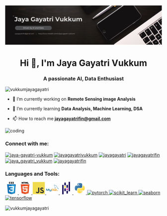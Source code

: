 ![logo](https://github.com/VukkumJayaGayatri/VukkumJayaGayatri/blob/main/Black%20and%20White%20Modern%20Professional%20Sales%20and%20Marketing%20Profile%20LinkedIn%20Banner.png)

<h1 align="center">Hi 👋, I'm Jaya Gayatri Vukkum</h1>
<h3 align="center">A passionate AI, Data Enthusiast</h3>

<p align="left"> <img src="https://komarev.com/ghpvc/?username=vukkumjayagayatri&label=Profile%20views&color=0e75b6&style=flat" alt="vukkumjayagayatri" /> </p>

- 🔭 I’m currently working on **Remote Sensing image Analysis**

- 🌱 I’m currently learning **Data Analysis, Machine Learning, DSA**

- 📫 How to reach me **jayagayatrifin@gmail.com**

<img align="center" alt="coding" src="https://user-images.githubusercontent.com/59734313/157189039-c09b3e38-9f42-42c0-ab54-14f1574190a7.gif" style="width:500px; height:400px;">

<h3 align="left">Connect with me:</h3>
<p align="left">
<a href="https://linkedin.com/in/jaya-gayatri-vukkum" target="blank"><img align="center" src="https://raw.githubusercontent.com/rahuldkjain/github-profile-readme-generator/master/src/images/icons/Social/linked-in-alt.svg" alt="jaya-gayatri-vukkum" height="30" width="40" /></a>
<a href="https://kaggle.com/jayagayatrivukkum" target="blank"><img align="center" src="https://raw.githubusercontent.com/rahuldkjain/github-profile-readme-generator/master/src/images/icons/Social/kaggle.svg" alt="jayagayatrivukkum" height="30" width="40" /></a>
<a href="https://www.codechef.com/users/jayagayatri" target="blank"><img align="center" src="https://cdn.jsdelivr.net/npm/simple-icons@3.1.0/icons/codechef.svg" alt="jayagayatri" height="30" width="40" /></a>
<a href="https://www.hackerrank.com/jayagayatrifin" target="blank"><img align="center" src="https://raw.githubusercontent.com/rahuldkjain/github-profile-readme-generator/master/src/images/icons/Social/hackerrank.svg" alt="jayagayatrifin" height="30" width="40" /></a>
<a href="https://codeforces.com/profile/jaya_gayatri_vukkum" target="blank"><img align="center" src="https://raw.githubusercontent.com/rahuldkjain/github-profile-readme-generator/master/src/images/icons/Social/codeforces.svg" alt="jaya_gayatri_vukkum" height="30" width="40" /></a>
<a href="https://www.leetcode.com/jayagayatrifin" target="blank"><img align="center" src="https://raw.githubusercontent.com/rahuldkjain/github-profile-readme-generator/master/src/images/icons/Social/leet-code.svg" alt="jayagayatrifin" height="30" width="40" /></a>
</p>

<h3 align="left">Languages and Tools:</h3>
<p align="left"> <a href="https://www.w3schools.com/css/" target="_blank" rel="noreferrer"> <img src="https://raw.githubusercontent.com/devicons/devicon/master/icons/css3/css3-original-wordmark.svg" alt="css3" width="40" height="40"/> </a> <a href="https://www.w3.org/html/" target="_blank" rel="noreferrer"> <img src="https://raw.githubusercontent.com/devicons/devicon/master/icons/html5/html5-original-wordmark.svg" alt="html5" width="40" height="40"/> </a> <a href="https://developer.mozilla.org/en-US/docs/Web/JavaScript" target="_blank" rel="noreferrer"> <img src="https://raw.githubusercontent.com/devicons/devicon/master/icons/javascript/javascript-original.svg" alt="javascript" width="40" height="40"/> </a> <a href="https://www.mysql.com/" target="_blank" rel="noreferrer"> <img src="https://raw.githubusercontent.com/devicons/devicon/master/icons/mysql/mysql-original-wordmark.svg" alt="mysql" width="40" height="40"/> </a> <a href="https://pandas.pydata.org/" target="_blank" rel="noreferrer"> <img src="https://raw.githubusercontent.com/devicons/devicon/2ae2a900d2f041da66e950e4d48052658d850630/icons/pandas/pandas-original.svg" alt="pandas" width="40" height="40"/> </a> <a href="https://www.python.org" target="_blank" rel="noreferrer"> <img src="https://raw.githubusercontent.com/devicons/devicon/master/icons/python/python-original.svg" alt="python" width="40" height="40"/> </a> <a href="https://pytorch.org/" target="_blank" rel="noreferrer"> <img src="https://www.vectorlogo.zone/logos/pytorch/pytorch-icon.svg" alt="pytorch" width="40" height="40"/> </a> <a href="https://scikit-learn.org/" target="_blank" rel="noreferrer"> <img src="https://upload.wikimedia.org/wikipedia/commons/0/05/Scikit_learn_logo_small.svg" alt="scikit_learn" width="40" height="40"/> </a> <a href="https://seaborn.pydata.org/" target="_blank" rel="noreferrer"> <img src="https://seaborn.pydata.org/_images/logo-mark-lightbg.svg" alt="seaborn" width="40" height="40"/> </a> <a href="https://www.tensorflow.org" target="_blank" rel="noreferrer"> <img src="https://www.vectorlogo.zone/logos/tensorflow/tensorflow-icon.svg" alt="tensorflow" width="40" height="40"/> </a> </p>


<p><img align="center" src="https://github-readme-stats.vercel.app/api/top-langs?username=vukkumjayagayatri&show_icons=true&locale=en&layout=compact" alt="vukkumjayagayatri" /></p>
